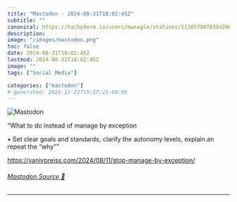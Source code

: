 ```yaml
---
title: "Mastodon - 2024-08-31T18:02:45Z"
subtitle: ""
canonical: https://hachyderm.io/users/mweagle/statuses/113057947038420018
description:
image: "/images/mastodon.png"
toc: false
date: 2024-08-31T18:02:45Z
lastmod: 2024-08-31T18:02:45Z
image: ""
tags: ["Social Media"]

categories: ["mastodon"]
# generated: 2024-12-22T19:57:25-08:00
---
```

![Mastodon](/images/mastodon.png)

<p>“What to do instead of manage by exception</p><p>	•	Set clear goals and standards, clarify the autonomy levels, explain an repeat the “why””</p><p><a href="https://yanivpreiss.com/2024/08/11/stop-manage-by-exception/" target="_blank" rel="nofollow noopener noreferrer" translate="no"><span class="invisible">https://</span><span class="ellipsis">yanivpreiss.com/2024/08/11/sto</span><span class="invisible">p-manage-by-exception/</span></a></p>


###### [Mastodon Source 🐘](https://hachyderm.io/@mweagle/113057947038420018)

___
